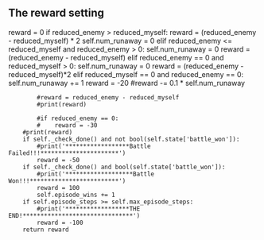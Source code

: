 ## The reward setting


reward = 0
            if reduced_enemy > reduced_myself:
                reward = (reduced_enemy - reduced_myself) * 2
                self.num_runaway = 0
            elif reduced_enemy <= reduced_myself and reduced_enemy > 0:
                self.num_runaway = 0
                reward = (reduced_enemy - reduced_myself) 
            elif reduced_enemy == 0 and reduced_myself > 0:
                self.num_runaway = 0
                reward = (reduced_enemy - reduced_myself)*2
            elif reduced_myself == 0 and reduced_enemy == 0:
                self.num_runaway += 1
                reward = -20
            #reward -= 0.1 * self.num_runaway
            
            #reward = reduced_enemy - reduced_myself
            #print(reward)

            #if reduced_enemy == 0:
            #    reward = -30   
        #print(reward)
        if self._check_done() and not bool(self.state['battle_won']):
            #print('******************Battle Failed!!!**********************')
            reward = -50
        if self._check_done() and bool(self.state['battle_won']):
            #print('*******************Battle Won!!!*************************')
            reward = 100
            self.episode_wins += 1
        if self.episode_steps >= self.max_episode_steps:
            #print('******************THE END!*******************************')
            reward = -100
        return reward
